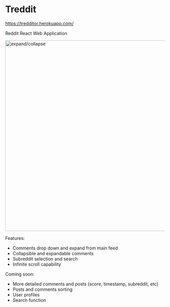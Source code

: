 # Treddit
https://tredditor.herokuapp.com/

Reddit React Web Application

<img src="demo/ExpandCollapse.gif" alt="expand/collapse" width="600"/>

Features: 
  - Comments drop down and expand from main feed
  - Collapsible and expandable comments
  - Subreddit selection and search
  - Infinite scroll capability

Coming soon: 
  - More detailed comments and posts (score, timestamp, subreddit, etc)
  - Posts and comments sorting
  - User profiles
  - Search function
